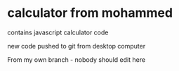 # calculator from mohammed
contains javascript calculator code

new code pushed to git from desktop computer


From my own branch - nobody should edit here